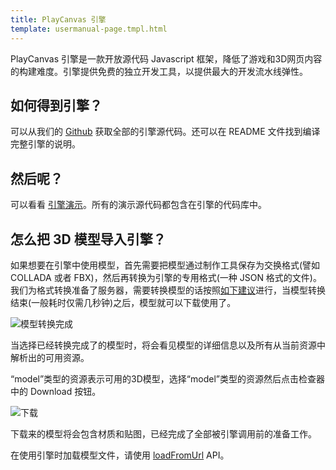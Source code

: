 ```yaml
---
title: PlayCanvas 引擎
template: usermanual-page.tmpl.html
---
```


PlayCanvas 引擎是一款开放源代码 Javascript 框架，降低了游戏和3D网页内容的构建难度。引擎提供免费的独立开发工具，以提供最大的开发流水线弹性。

## 如何得到引擎？

可以从我们的 [Github][1] 获取全部的引擎源代码。还可以在 README 文件找到编译完整引擎的说明。

## 然后呢？

可以看看 [引擎演示][2]。所有的演示源代码都包含在引擎的代码库中。

## 怎么把 3D 模型导入引擎？

如果想要在引擎中使用模型，首先需要把模型通过制作工具保存为交换格式(譬如 COLLADA 或者 FBX)，然后再转换为引擎的专用格式(一种 JSON 格式的文件)。我们为格式转换准备了服务器，需要转换模型的话按照[如下建议][3]进行，当模型转换结束(一般耗时仅需几秒钟)之后，模型就可以下载使用了。

![模型转换完成][6]

当选择已经转换完成了的模型时，将会看见模型的详细信息以及所有从当前资源中解析出的可用资源。

“model”类型的资源表示可用的3D模型，选择“model”类型的资源然后点击检查器中的 Download 按钮。

![下载][7]

下载来的模型将会包含材质和贴图，已经完成了全部被引擎调用前的准备工作。

在使用引擎时加载模型文件，请使用  [loadFromUrl][5] API。

[1]: https://github.com/playcanvas/engine
[2]: http://playcanvas.github.io
[3]: /user-manual/assets/importing/
[4]: /user-manual/glossary/#target_asset
[5]: /engine/api/stable/symbols/pc.AssetRegistry.html#loadFromUrl
[6]: /images/user-manual/editor/assets-completed.png
[7]: /images/user-manual/editor/download-model.jpg

